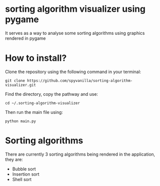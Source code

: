# sorting algorithm visualizer using pygame

It serves as a way to analyse some sorting algorithms using graphics rendered in pygame

# How to install?

Clone the repository using the following command in your terminal:
```
git clone https://github.com/spyvanilla/sorting-algorithm-visualizer.git
```
Find the directory, copy the pathway and use:
```
cd ~/.sorting-algorithm-visualizer
```
Then run the main file using:
```
python main.py
```

# Sorting algorithms

There are currently 3 sorting algorithms being rendered in the application, they are:

- Bubble sort
- Insertion sort
- Shell sort
